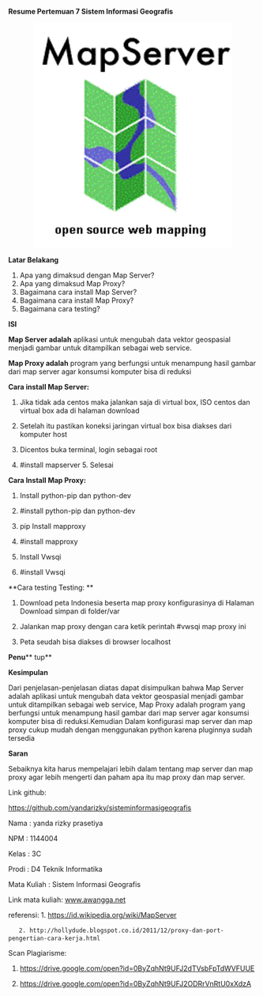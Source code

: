 **Resume Pertemuan 7 Sistem Informasi Geografis**

<p align="center">
  <img src="../../img/2.png" width="400px">
</p>

**Latar Belakang**

1. Apa yang dimaksud dengan Map Server?
2. Apa yang dimaksud Map Proxy?
3. Bagaimana cara install Map Server?
4. Bagaimana cara install Map Proxy?
5. Bagaimana cara testing?

**ISI**

**Map Server adalah** aplikasi untuk mengubah data vektor geospasial menjadi gambar untuk ditampilkan sebagai web service.

**Map Proxy adalah** program yang berfungsi untuk menampung hasil gambar dari map server agar konsumsi komputer bisa di reduksi

**Cara install Map Server:**

1. Jika tidak ada centos maka jalankan saja di virtual box, ISO centos dan virtual box ada di halaman download

2. Setelah itu pastikan koneksi jaringan virtual box bisa diakses dari komputer host

3. Dicentos buka terminal, login sebagai root

4. #install mapserver 5. Selesai

**Cara Install Map Proxy:**

1. Install python-pip dan python-dev

2. #install python-pip dan python-dev

3. pip Install mapproxy

4. #install mapproxy

5. Install Vwsqi

6. #install Vwsqi

**Cara testing Testing: **

1. Download peta Indonesia beserta map proxy konfigurasinya di Halaman Download simpan di folder/var

2. Jalankan map proxy dengan cara ketik perintah #vwsqi map proxy ini

3. Peta seudah bisa diakses di browser localhost

**Penu**** tup**

**Kesimpulan**

Dari penjelasan-penjelasan diatas dapat disimpulkan bahwa Map Server adalah aplikasi untuk mengubah data vektor geospasial menjadi gambar untuk ditampilkan sebagai web service, Map Proxy adalah program yang berfungsi untuk menampung hasil gambar dari map server agar konsumsi komputer bisa di reduksi.Kemudian Dalam konfigurasi map server dan map proxy cukup mudah dengan menggunakan python karena pluginnya sudah tersedia

**Saran**

Sebaiknya kita harus mempelajari lebih dalam tentang map server dan map proxy agar lebih mengerti dan paham apa itu map proxy dan map server.

Link github:

https://github.com/yandarizky/sisteminformasigeografis

Nama : yanda rizky prasetiya

NPM : 1144004

Kelas : 3C

Prodi : D4 Teknik Informatika

Mata Kuliah : Sistem Informasi Geografis

Link mata kuliah: www.awangga.net

referensi: 1. https://id.wikipedia.org/wiki/MapServer

	   2. http://hollydude.blogspot.co.id/2011/12/proxy-dan-port-pengertian-cara-kerja.html

Scan Plagiarisme:

1. https://drive.google.com/open?id=0ByZqhNt9UFJ2dTVsbFpTdWVFUUE

2. https://drive.google.com/open?id=0ByZqhNt9UFJ2ODRrVnRtU0xXdzA
